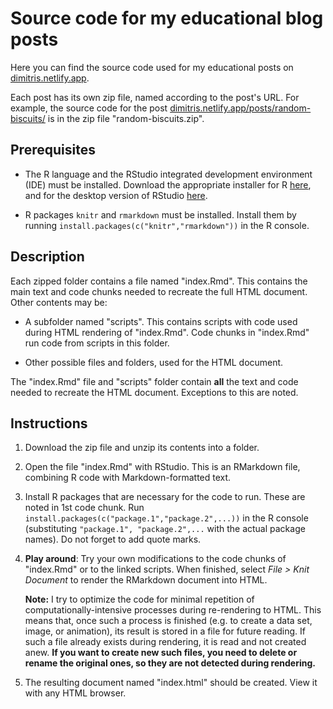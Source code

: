 # Source code for my educational blog posts

Here you can find the source code used for my educational posts on [dimitris.netlify.app](https://dimitris.netlify.app).

Each post has its own zip file, named according to the post's URL. For example, the source code for the post [dimitris.netlify.app/posts/random-biscuits/](https://dimitris.netlify.app/posts/random-biscuits/) is in the zip file "random-biscuits.zip".

## Prerequisites

-   The R language and the RStudio integrated development environment (IDE) must be installed. Download the appropriate installer for R [here](https://cran.r-project.org/), and for the desktop version of RStudio [here](https://www.rstudio.com/products/rstudio/download/).

-   R packages `knitr` and `rmarkdown` must be installed. Install them by running `install.packages(c("knitr","rmarkdown"))` in the R console.

## Description

Each zipped folder contains a file named "index.Rmd". This contains the main text and code chunks needed to recreate the full HTML document. Other contents may be:

-   A subfolder named "scripts". This contains scripts with code used during HTML rendering of "index.Rmd". Code chunks in "index.Rmd" run code from scripts in this folder.

-   Other possible files and folders, used for the HTML document.

The "index.Rmd" file and "scripts" folder contain **all** the text and code needed to recreate the HTML document. Exceptions to this are noted.

## Instructions

1.  Download the zip file and unzip its contents into a folder.

2.  Open the file "index.Rmd" with RStudio. This is an RMarkdown file, combining R code with Markdown-formatted text.

3.  Install R packages that are necessary for the code to run. These are noted in 1st code chunk. Run `install.packages(c("package.1","package.2",...))` in the R console (substituting `"package.1", "package.2",...` with the actual package names). Do not forget to add quote marks.

4.  **Play around**: Try your own modifications to the code chunks of "index.Rmd" or to the linked scripts. When finished, select *File \> Knit Document* to render the RMarkdown document into HTML.

    **Note:** I try to optimize the code for minimal repetition of computationally-intensive processes during re-rendering to HTML. This means that, once such a process is finished (e.g. to create a data set, image, or animation), its result is stored in a file for future reading. If such a file already exists during rendering, it is read and not created anew. **If you want to create new such files, you need to delete or rename the original ones, so they are not detected during rendering.**

5.  The resulting document named "index.html" should be created. View it with any HTML browser.
